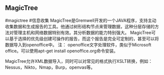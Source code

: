 ## MagicTree
#magictree #信息收集
MagicTree是Gremwell开发的一个JAVA程序，支持主动收集数据和生成报告的工具。他通过树形结构节点来管理数据，这种分层存储的方法对管理主机和网络数据特别有效。其分析数据的能力特别强大。 
       MagicTree可以基于选择的优先级创建可操作的报告，而这个报告是完全可定制的，甚至可以将数据导入到openoffice中。 
注： 
openoffice文字处理软件，类似于Microsoft office。可以使用apt-get install openoffice.org命令安装。

MagicTree允许XML数据导入，同时可以对常见的格式执行XSLT转换，例如：Nessus，Nikto，Nmap，Burp，openvas等。
